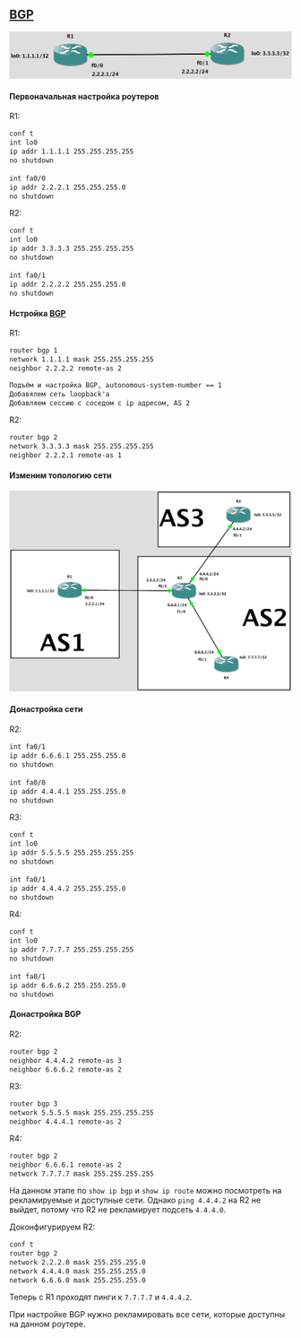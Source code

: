 ## [BGP](https://www.cisco.com/c/en/us/td/docs/ios-xml/ios/iproute_bgp/configuration/xe-16/irg-xe-16-book/configuring-a-basic-bgp-network.html)

![BGP Net 1](net_01.png)

#### Первоначальная настройка роутеров

R1:

```
conf t
int lo0
ip addr 1.1.1.1 255.255.255.255
no shutdown

int fa0/0
ip addr 2.2.2.1 255.255.255.0
no shutdown
```

R2:

```
conf t
int lo0
ip addr 3.3.3.3 255.255.255.255
no shutdown

int fa0/1
ip addr 2.2.2.2 255.255.255.0
no shutdown
```

#### Нстройка [BGP](https://www.cisco.com/c/en/us/td/docs/ios-xml/ios/iproute_bgp/configuration/xe-16/irg-xe-16-book/configuring-a-basic-bgp-network.html)

R1:

```
router bgp 1
network 1.1.1.1 mask 255.255.255.255
neighbor 2.2.2.2 remote-as 2
```

```
Подъём и настройка BGP, autonomous-system-number == 1
Добавялем сеть loopback'а
Добавляем сессию с соседом с ip адресом, AS 2
```

R2:

```
router bgp 2
network 3.3.3.3 mask 255.255.255.255
neighbor 2.2.2.1 remote-as 1
```

#### Изменим топологию сети

![BGP 2](net_02.png)

#### Донастройка сети

R2:

```
int fa0/1
ip addr 6.6.6.1 255.255.255.0
no shutdown

int fa0/0
ip addr 4.4.4.1 255.255.255.0
no shutdown
```

R3:

```
conf t
int lo0
ip addr 5.5.5.5 255.255.255.255
no shutdown

int fa0/1
ip addr 4.4.4.2 255.255.255.0
no shutdown
```

R4:

```
conf t
int lo0
ip addr 7.7.7.7 255.255.255.255
no shutdown

int fa0/1
ip addr 6.6.6.2 255.255.255.0
no shutdown
```

#### Донастройка BGP

R2:

```
router bgp 2
neighbor 4.4.4.2 remote-as 3
neighbor 6.6.6.2 remote-as 2
```

R3:

```
router bgp 3
network 5.5.5.5 mask 255.255.255.255
neighbor 4.4.4.1 remote-as 2
```

R4:

```
router bgp 2
neighbor 6.6.6.1 remote-as 2
network 7.7.7.7 mask 255.255.255.255
```

На данном этапе по `show ip bgp` и `show ip route` можно посмотреть на рекламируемые и доступные сети. Однако `ping 4.4.4.2` на R2 не выйдет, потому что R2 не рекламирует подсеть `4.4.4.0`.

Доконфигурируем R2:
```
conf t
router bgp 2
network 2.2.2.0 mask 255.255.255.0
network 4.4.4.0 mask 255.255.255.0
network 6.6.6.0 mask 255.255.255.0
```

Теперь с R1 проходят пинги к `7.7.7.7` и `4.4.4.2`.

При настройке BGP нужно рекламировать все сети, которые доступны на данном роутере.